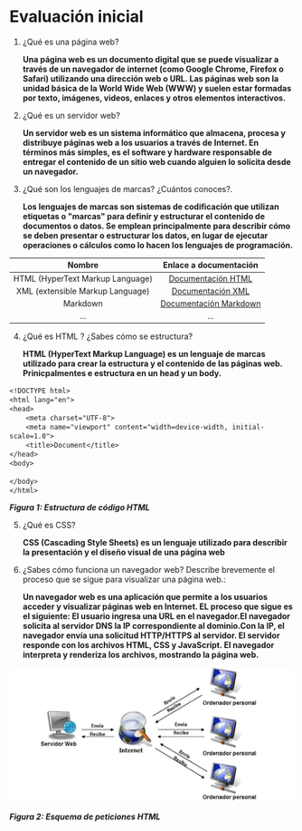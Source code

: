 # Evaluación inicial

1. ¿Qué es una página web?

    __Una página web es un documento digital que se puede visualizar a través de un navegador de internet (como Google Chrome, Firefox o Safari) utilizando una dirección web o URL. Las páginas web son la unidad básica de la World Wide Web (WWW) y suelen estar formadas por texto, imágenes, videos, enlaces y otros elementos interactivos.__


2. ¿Qué es un servidor web?

    __Un servidor web es un sistema informático que almacena, procesa y distribuye páginas web a los usuarios a través de Internet. En términos más simples, es el software y hardware responsable de entregar el contenido de un sitio web cuando alguien lo solicita desde un navegador.__


3. ¿Qué son los lenguajes de marcas? ¿Cuántos conoces?.

    __Los lenguajes de marcas son sistemas de codificación que utilizan etiquetas o "marcas" para definir y estructurar el contenido de documentos o datos. Se emplean principalmente para describir cómo se deben presentar o estructurar los datos, en lugar de ejecutar operaciones o cálculos como lo hacen los lenguajes de programación.__

|Nombre|Enlace a documentación|
|:------:|:----------:|
|HTML (HyperText Markup Language)|[Documentación HTML](https://developer.mozilla.org/es/docs/Web/HTML "Documentación XML")|
|XML (extensible Markup Language)|[Documentación XML](https://www.w3.org/XML/ "Documentación XML")|
|Markdown|[Documentación Markdown](https://markdown.es/ "Documentación Markdown")|
|...|...|


4. ¿Qué es HTML ? ¿Sabes cómo se estructura?

    __HTML (HyperText Markup Language) es un lenguaje de marcas utilizado para crear la estructura y el contenido de las páginas web. Prinicpalmentes e estructura en un head y un body.__
```
<!DOCTYPE html>
<html lang="en">
<head>
    <meta charset="UTF-8">
    <meta name="viewport" content="width=device-width, initial-scale=1.0">
    <title>Document</title>
</head>
<body>
    
</body>
</html>
```

__*Figura 1: Estructura de código HTML*__


5. ¿Qué es CSS?

    __CSS (Cascading Style Sheets) es un lenguaje utilizado para describir la presentación y el diseño visual de una página web__

6. ¿Sabes cómo funciona un navegador web? Describe brevemente el proceso que se sigue para visualizar una página web.:

    __Un navegador web es una aplicación que permite a los usuarios acceder y visualizar páginas web en Internet. EL proceso que sigue es el siguiente: El usuario ingresa una URL en el navegador.El navegador solicita al servidor DNS la IP correspondiente al dominio.Con la IP, el navegador envía una solicitud HTTP/HTTPS al servidor. El servidor responde con los archivos HTML, CSS y JavaScript. El navegador interpreta y renderiza los archivos, mostrando la página web.__

![Figura 2: Esquema de peticiones HTML](./img/img1.png "Figura 2: Esquema de peticiones HTML")

__*Figura 2: Esquema de peticiones HTML*__



